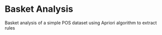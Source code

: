 # Basket Analysis

Basket analysis of a simple POS dataset using Apriori algorithm to extract rules
